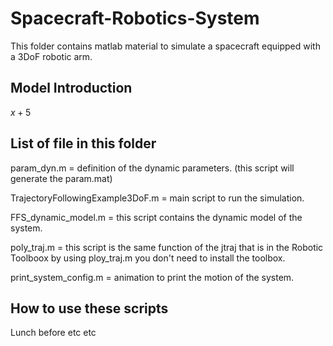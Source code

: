 # Spacecraft-Robotics-System
This folder contains matlab material to simulate a spacecraft equipped with a 3DoF robotic arm.

## Model Introduction

$x+5$

## List of file in this folder
param_dyn.m = definition of the dynamic parameters. (this script will generate the param.mat)

TrajectoryFollowingExample3DoF.m = main script to run the simulation.

FFS_dynamic_model.m = this script contains the dynamic model of the system.

poly_traj.m = this script is the same function of the jtraj that is in the Robotic Toolboox by using ploy_traj.m you don't need to install the toolbox.

print_system_config.m = animation to print the motion of the system.

## How to use these scripts

Lunch before etc etc

